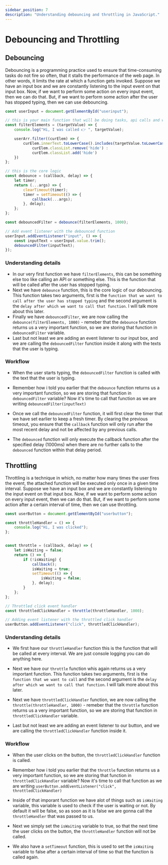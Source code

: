 ```yaml
---
sidebar_position: 7
description: "Understanding debouncing and throttling in JavaScript."
---
```


# Debouncing and Throttling



## Debouncing

Debouncing is a programming practice used to ensure that time-consuming tasks do not fire so often, that it stalls the performance of the web page. In other words, it limits the rate at which a function gets invoked. Suppose we have an input box and we are constantly listening to the input event on that input box. Now, if we want to perform some action on every input event, then we can do that. But, if we want to perform some action after the user has stopped typing, then we can use debouncing.

```js
const userInput = document.getElementById("userinput");

// this is your main function that will be doing tasks, api calls and what not
const filterElements = (targetValue) => {
    console.log("Hi, I was called 👉 ", targetValue);

    userArr.filter((curElem) => {
        curElem.innerText.toLowerCase().includes(targetValue.toLowerCase()) ?
            curElem.classList.remove('hide') :
            curElem.classList.add('hide')
    })
};

// this is the core logic
const debounce = (callback, delay) => {
    let timer;
    return (...args) => {
        clearTimeout(timer);
        timer = setTimeout(() => {
            callback(...args);
        }, delay);
    };
};

const debouncedFilter = debounce(filterElements, 1000);

// Add event listener with the debounced function
userInput.addEventListener("input", () => {
    const inputText = userInput.value.trim();
    debouncedFilter(inputText);
});

```


### Understanding details

- In our very first function we have `filterElements`, this can be something else too like calling an API or something else. This is the function that will be called after the user has stopped typing.
- Next we have `debounce` function, this is the core logic of our debouncing. This function takes two arguments, first is the `function that we want to call after the user has stopped typing` and the second argument is the `delay after which we want to call that function`. I will talk more about this later.
- Finally we have `debouncedFilter`, we are now calling the `debounce(filterElements, 1000)` - remeber that the `debounce` function returns us a very important function, so we are storing that function in `debouncedFilter` variable.
- Last but not least we are adding an event listener to our input box, and we are calling the `debouncedFilter` function inside it along with the texts that the user is typing.

### Workflow

- When the user starts typing, the `debouncedFilter` function is called with the text that the user is typing.


- Remember how i told you earlier that the `debounce` function returns us a very important function, so we are storing that function in `debouncedFilter` variable? Now it's time to call that function as we are writing `debouncedFilter(inputText)`

- Once we call the `debouncedFilter` function, it will first clear the timer that we have set earlier to keep a fresh timer. By clearing the previous timeout, you ensure that the `callback` function will only run after the most recent delay and not be affected by any previous calls.

- The `debounced` function will only execute the callback function after the specified delay (1000ms) when there are no further calls to the `debounced` function within that delay period.


## Throttling

Throttling is a technique in which, no matter how many times the user fires the event, the attached function will be executed only once in a given time interval. Suppose we have an input box and we are constantly listening to the input event on that input box. Now, if we want to perform some action on every input event, then we can do that. But, if we want to perform some action after a certain interval of time, then we can use throttling.

```js
const userButton = document.getElementById("userbutton");

const throttleHandler = () => {
    console.log("Hi, I was clicked");
};


const throttle = (callback, delay) => {
    let isWaiting = false;
    return () => {
        if (!isWaiting) {
            callback();
            isWaiting = true;
            setTimeout(() => {
                isWaiting = false;
            }, delay);
        }
    };
};

// Throttled click event handler
const throttledClickHandler = throttle(throttleHandler, 1000);

// Adding event listener with the throttled click handler
userButton.addEventListener("click", throttledClickHandler);
```

### Understanding details

-  We first have our `throttleHandler` function this is the function that will be called at every interval. We are just console logging you can do anything here.
-  Next we have our `throttle` function whis again returns us a very important function. This function takes two arguments, first is the `function that we want to call` and the second argument is the `delay after which we want to call that function`. I will talk more about this later.


- Next we have `throttledClickHandler` function, we are now calling the `throttle(throttleHandler, 1000)` - remeber that the `throttle` function returns us a very important function, so we are storing that function in `throttledClickHandler` variable.

- Last but not least we are adding an event listener to our button, and we are calling the `throttledClickHandler` function inside it.


### Workflow

- When the user clicks on the button, the `throttledClickHandler` function is called.

- Remember how i told you earlier that the `throttle` function returns us a very important function, so we are storing that function in `throttledClickHandler` variable? Now it's time to call that function as we are writing `userButton.addEventListener("click", throttledClickHandler)`

- Inside of that imporant function we have alot of things such as `isWaiting` variable, this variable is used to check if the user is waiting or not. By default it  will be false, so as soon as it is false we are gonna call the `throttleHandler` that was passed to us.

- Next we simply set the `isWaiting` variable to true, so that the next time the user clicks on the button, the `throttleHandler` function will not be called.

- We also have a `setTimeout` function, this is used to set the `isWaiting` variable to false after a certain interval of time so that the function is called again.


